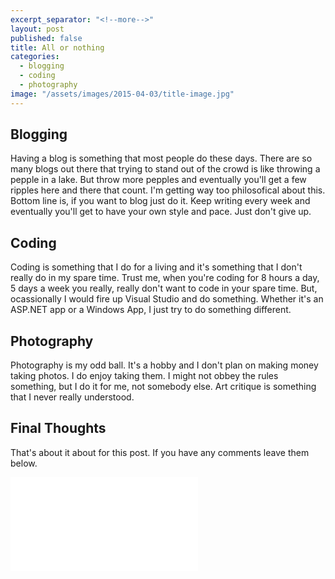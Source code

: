 ```yaml
---
excerpt_separator: "<!--more-->"
layout: post
published: false
title: All or nothing
categories: 
  - blogging
  - coding
  - photography
image: "/assets/images/2015-04-03/title-image.jpg"
---
```


## Blogging
Having a blog is something that most people do these days. There are so many blogs out there that trying to stand out of the crowd is like throwing a pepple in a lake. But throw more pepples and eventually you'll get a few ripples here and there that count. I'm getting way too philosofical about this. Bottom line is, if you want to blog just do it. Keep writing every week and eventually you'll get to have your own style and pace. Just don't give up.

## Coding
Coding is something that I do for a living and it's something that I don't really do in my spare time. Trust me, when you're coding for 8 hours a day, 5 days a week you really, really don't want to code in your spare time. But, ocassionally I would fire up Visual Studio and do something. Whether it's an ASP.NET app or a Windows App, I just try to do something different.

## Photography
Photography is my odd ball. It's a hobby and I don't plan on making money taking photos. I do enjoy taking them. I might not obbey the rules something, but I do it for me, not somebody else. Art critique is something that I never really understood.

## Final Thoughts
That's about it about for this post. If you have any comments leave them below.

<div class="embed-responsive embed-responsive-16by9"> <iframe src="//youtube.com/embed/mj2XuEdGCgA" frameborder="0" allowfullscreen></iframe> </div>